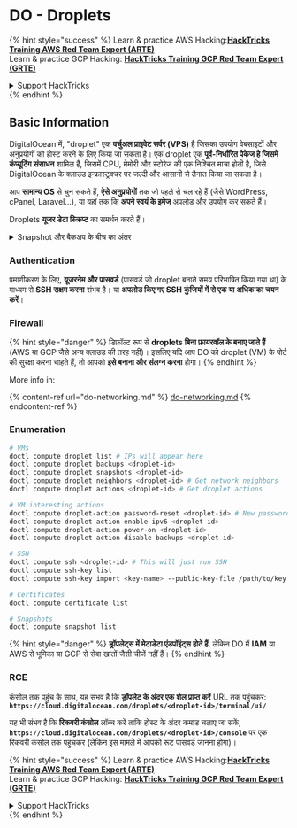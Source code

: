 # DO - Droplets

{% hint style="success" %}
Learn & practice AWS Hacking:<img src="../../../.gitbook/assets/image (1).png" alt="" data-size="line">[**HackTricks Training AWS Red Team Expert (ARTE)**](https://training.hacktricks.xyz/courses/arte)<img src="../../../.gitbook/assets/image (1).png" alt="" data-size="line">\
Learn & practice GCP Hacking: <img src="../../../.gitbook/assets/image (2).png" alt="" data-size="line">[**HackTricks Training GCP Red Team Expert (GRTE)**<img src="../../../.gitbook/assets/image (2).png" alt="" data-size="line">](https://training.hacktricks.xyz/courses/grte)

<details>

<summary>Support HackTricks</summary>

* Check the [**subscription plans**](https://github.com/sponsors/carlospolop)!
* **Join the** 💬 [**Discord group**](https://discord.gg/hRep4RUj7f) or the [**telegram group**](https://t.me/peass) or **follow** us on **Twitter** 🐦 [**@hacktricks\_live**](https://twitter.com/hacktricks\_live)**.**
* **Share hacking tricks by submitting PRs to the** [**HackTricks**](https://github.com/carlospolop/hacktricks) and [**HackTricks Cloud**](https://github.com/carlospolop/hacktricks-cloud) github repos.

</details>
{% endhint %}

## Basic Information

DigitalOcean में, "droplet" एक **वर्चुअल प्राइवेट सर्वर (VPS)** है जिसका उपयोग वेबसाइटों और अनुप्रयोगों को होस्ट करने के लिए किया जा सकता है। एक droplet एक **पूर्व-निर्धारित पैकेज है जिसमें कंप्यूटिंग संसाधन** शामिल हैं, जिसमें CPU, मेमोरी और स्टोरेज की एक निश्चित मात्रा होती है, जिसे DigitalOcean के क्लाउड इन्फ्रास्ट्रक्चर पर जल्दी और आसानी से तैनात किया जा सकता है।

आप **सामान्य OS** से चुन सकते हैं, **ऐसे अनुप्रयोगों** तक जो पहले से चल रहे हैं (जैसे WordPress, cPanel, Laravel...), या यहां तक कि **अपने स्वयं के इमेज** अपलोड और उपयोग कर सकते हैं।

Droplets **यूजर डेटा स्क्रिप्ट** का समर्थन करते हैं।

<details>

<summary>Snapshot और बैकअप के बीच का अंतर</summary>

DigitalOcean में, एक snapshot एक Droplet के डिस्क की एक समय-विशिष्ट प्रति है। यह उस समय Droplet के डिस्क की स्थिति को कैप्चर करता है जब snapshot लिया गया था, जिसमें ऑपरेटिंग सिस्टम, स्थापित अनुप्रयोग और डिस्क पर सभी फ़ाइलें और डेटा शामिल हैं।

Snapshots का उपयोग नए Droplets बनाने के लिए किया जा सकता है जो मूल Droplet के समान कॉन्फ़िगरेशन के साथ हैं, या एक Droplet को उस स्थिति में पुनर्स्थापित करने के लिए जिसमें snapshot लिया गया था। Snapshots को DigitalOcean की ऑब्जेक्ट स्टोरेज सेवा पर संग्रहीत किया जाता है, और ये वृद्धिशील होते हैं, जिसका अर्थ है कि केवल अंतिम snapshot के बाद के परिवर्तन संग्रहीत होते हैं। यह उन्हें उपयोग करने में कुशल और संग्रहीत करने में लागत प्रभावी बनाता है।

दूसरी ओर, एक बैकअप एक Droplet की पूरी प्रति है, जिसमें ऑपरेटिंग सिस्टम, स्थापित अनुप्रयोग, फ़ाइलें और डेटा, साथ ही Droplet की सेटिंग और मेटाडेटा शामिल हैं। बैकअप आमतौर पर नियमित कार्यक्रम पर किए जाते हैं, और ये एक विशिष्ट समय पर Droplet की पूरी स्थिति को कैप्चर करते हैं।

Snapshots के विपरीत, बैकअप को संकुचित और एन्क्रिप्टेड प्रारूप में संग्रहीत किया जाता है, और इन्हें DigitalOcean के इन्फ्रास्ट्रक्चर से एक दूरस्थ स्थान पर सुरक्षित रखने के लिए स्थानांतरित किया जाता है। यह बैकअप को आपदा वसूली के लिए आदर्श बनाता है, क्योंकि ये डेटा हानि या अन्य विनाशकारी घटनाओं की स्थिति में पुनर्स्थापित करने के लिए Droplet की पूरी प्रति प्रदान करते हैं।

संक्षेप में, snapshots एक Droplet के डिस्क की समय-विशिष्ट प्रतियां हैं, जबकि बैकअप एक Droplet की पूरी प्रतियां हैं, जिसमें इसकी सेटिंग और मेटाडेटा शामिल हैं। Snapshots को DigitalOcean की ऑब्जेक्ट स्टोरेज सेवा पर संग्रहीत किया जाता है, जबकि बैकअप को DigitalOcean के इन्फ्रास्ट्रक्चर से एक दूरस्थ स्थान पर स्थानांतरित किया जाता है। दोनों snapshots और बैकअप का उपयोग एक Droplet को पुनर्स्थापित करने के लिए किया जा सकता है, लेकिन snapshots का उपयोग और संग्रहण अधिक कुशल होता है, जबकि बैकअप आपदा वसूली के लिए एक अधिक व्यापक बैकअप समाधान प्रदान करते हैं।

</details>

### Authentication

प्रमाणीकरण के लिए, **यूजरनेम और पासवर्ड** (पासवर्ड जो droplet बनाते समय परिभाषित किया गया था) के माध्यम से **SSH सक्षम करना** संभव है। या **अपलोड किए गए SSH कुंजियों में से एक या अधिक का चयन करें**।

### Firewall

{% hint style="danger" %}
डिफ़ॉल्ट रूप से **droplets बिना फ़ायरवॉल के बनाए जाते हैं** (AWS या GCP जैसे अन्य क्लाउड की तरह नहीं)। इसलिए यदि आप DO को droplet (VM) के पोर्ट की सुरक्षा करना चाहते हैं, तो आपको **इसे बनाना और संलग्न करना** होगा।
{% endhint %}

More info in:

{% content-ref url="do-networking.md" %}
[do-networking.md](do-networking.md)
{% endcontent-ref %}

### Enumeration
```bash
# VMs
doctl compute droplet list # IPs will appear here
doctl compute droplet backups <droplet-id>
doctl compute droplet snapshots <droplet-id>
doctl compute droplet neighbors <droplet-id> # Get network neighbors
doctl compute droplet actions <droplet-id> # Get droplet actions

# VM interesting actions
doctl compute droplet-action password-reset <droplet-id> # New password is emailed to the user
doctl compute droplet-action enable-ipv6 <droplet-id>
doctl compute droplet-action power-on <droplet-id>
doctl compute droplet-action disable-backups <droplet-id>

# SSH
doctl compute ssh <droplet-id> # This will just run SSH
doctl compute ssh-key list
doctl compute ssh-key import <key-name> --public-key-file /path/to/key.pub

# Certificates
doctl compute certificate list

# Snapshots
doctl compute snapshot list
```
{% hint style="danger" %}
**ड्रॉपलेट्स में मेटाडेटा एंडपॉइंट्स होते हैं**, लेकिन DO में **IAM** या AWS से भूमिका या GCP से सेवा खातों जैसी चीजें नहीं हैं।
{% endhint %}

### RCE

कंसोल तक पहुंच के साथ, यह संभव है कि **ड्रॉपलेट के अंदर एक शेल प्राप्त करें** URL तक पहुंचकर: **`https://cloud.digitalocean.com/droplets/<droplet-id>/terminal/ui/`**

यह भी संभव है कि **रिकवरी कंसोल** लॉन्च करें ताकि होस्ट के अंदर कमांड चलाए जा सकें, **`https://cloud.digitalocean.com/droplets/<droplet-id>/console`** पर एक रिकवरी कंसोल तक पहुंचकर (लेकिन इस मामले में आपको रूट पासवर्ड जानना होगा)।

{% hint style="success" %}
Learn & practice AWS Hacking:<img src="../../../.gitbook/assets/image (1).png" alt="" data-size="line">[**HackTricks Training AWS Red Team Expert (ARTE)**](https://training.hacktricks.xyz/courses/arte)<img src="../../../.gitbook/assets/image (1).png" alt="" data-size="line">\
Learn & practice GCP Hacking: <img src="../../../.gitbook/assets/image (2).png" alt="" data-size="line">[**HackTricks Training GCP Red Team Expert (GRTE)**<img src="../../../.gitbook/assets/image (2).png" alt="" data-size="line">](https://training.hacktricks.xyz/courses/grte)

<details>

<summary>Support HackTricks</summary>

* Check the [**subscription plans**](https://github.com/sponsors/carlospolop)!
* **Join the** 💬 [**Discord group**](https://discord.gg/hRep4RUj7f) or the [**telegram group**](https://t.me/peass) or **follow** us on **Twitter** 🐦 [**@hacktricks\_live**](https://twitter.com/hacktricks\_live)**.**
* **Share hacking tricks by submitting PRs to the** [**HackTricks**](https://github.com/carlospolop/hacktricks) and [**HackTricks Cloud**](https://github.com/carlospolop/hacktricks-cloud) github repos.

</details>
{% endhint %}
